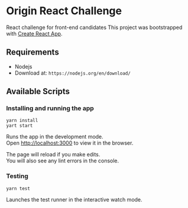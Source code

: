 # Origin React Challenge

React challenge for front-end candidates
This project was bootstrapped with [Create React App](https://github.com/facebook/create-react-app).

## Requirements
- Nodejs
- Download at: ``https://nodejs.org/en/download/``

## Available Scripts

### Installing and running the app

```
yarn install
yart start
```

Runs the app in the development mode.\
Open [http://localhost:3000](http://localhost:3000) to view it in the browser.

The page will reload if you make edits.\
You will also see any lint errors in the console.

### Testing

```
yarn test
```

Launches the test runner in the interactive watch mode.
